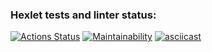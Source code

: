 ### Hexlet tests and linter status:
[![Actions Status](https://github.com/pooogh/frontend-project-44/workflows/hexlet-check/badge.svg)](https://github.com/pooogh/frontend-project-44/actions)
[![Maintainability](https://api.codeclimate.com/v1/badges/41871d039b87a93abdbc/maintainability)](https://codeclimate.com/github/pooogh/frontend-project-44/maintainability)
[![asciicast](https://asciinema.org/a/7QLZ6I7YLmYQjgtwa3eQbU5qm.svg)](https://asciinema.org/a/7QLZ6I7YLmYQjgtwa3eQbU5qm)
